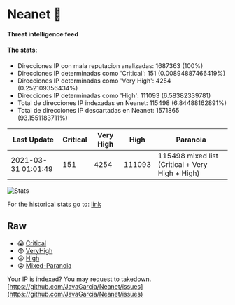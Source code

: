 # Neanet :hocho:
#### Threat intelligence feed
#### The stats:

- Direcciones IP con mala reputacion analizadas: 1687363 (100%)
- Direcciones IP determinadas como 'Critical':  151 (0.00894887466419%)
- Direcciones IP determinadas como 'Very High':  4254 (0.252109356434%)
- Direcciones IP determinadas como 'High':  111093 (6.58382339781)
- Total de direcciones IP indexadas en Neanet:  115498 (6.84488162891%)
- Total de direcciones IP descartadas en Neanet:  1571865 (93.1551183711%)

| Last Update | Critical | Very High | High | Paranoia |
| --- | --- | --- | --- | --- |
| 2021-03-31 01:01:49 | 151 | 4254 | 111093 | 115498 mixed list (Critical + Very High + High)|

![Stats](https://docs.google.com/spreadsheets/d/e/2PACX-1vSnaNMIXVabIpDJjufMlzH7poXnshF3mgd8Is1g9ytUEzVsP5my4Trn8f-xkoLLQ38xpL3HtmUexLo6/pubchart?oid=501124687&format=image)

For the historical stats go to: [link](/stats.csv)
## Raw
- :scream: [Critical](https://raw.githubusercontent.com/JavaGarcia/Neanet/master/blacklists/neanet_critical.txt)
- :fearful: [VeryHigh](https://raw.githubusercontent.com/JavaGarcia/Neanet/master/blacklists/neanet_veryHigh.txtt)
- :frowning: [High](https://raw.githubusercontent.com/JavaGarcia/Neanet/master/blacklists/neanet_high.txt)
- :dizzy_face: [Mixed-Paranoia](https://raw.githubusercontent.com/JavaGarcia/Neanet/master/blacklists/neanet_all.txt)


Your IP is indexed? You may request to takedown. [https://github.com/JavaGarcia/Neanet/issues](https://github.com/JavaGarcia/Neanet/issues)




























































































































































































































































































































































































































































































































































































































































































































































































































































































































































































































































































































































































































































































































































































































































































































































































































































































































































































































































































































































































































































































































































































































































































































































































































































































































































































































































































































































































































































































































































































































































































































































































































































































































































































































































































































































































































































































































































































































































































































































































































































































































































































































































































































































































































































































































































































































































































































































































































































































































































































































































































































































































































































































































































































































































